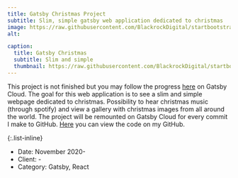```yaml
---
title: Gatsby Christmas Project
subtitle: Slim, simple gatsby web application dedicated to christmas
image: https://raw.githubusercontent.com/BlackrockDigital/startbootstrap-agency/master/src/assets/img/portfolio/03-full.jpg
alt:

caption:
  title: Gatsby Christmas
  subtitle: Slim and simple
  thumbnail: https://raw.githubusercontent.com/BlackrockDigital/startbootstrap-agency/master/src/assets/img/portfolio/03-thumbnail.jpg
---
```


This project is not finished but you may follow the progress [here](https://gatsbychristmaswebsite46619.gtsb.io/) on Gatsby Cloud. The goal for this web application is to see a slim and simple webpage dedicated to christmas. Possibility to hear christmas music (through spotify) and view a gallery with christmas images from all around the world. The project will be remounted on Gatsby Cloud for every commit I make to GitHub. [Here](https://github.com/codesis/gatsby-website) you can view the code on my GitHub.

{:.list-inline}

- Date: November 2020-
- Client: -
- Category: Gatsby, React
